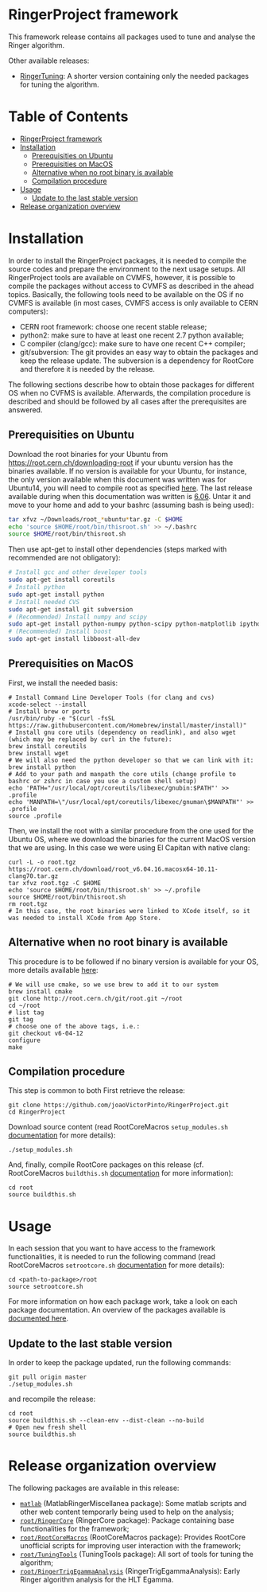 
# RingerProject framework

This framework release contains all packages used to tune and analyse the Ringer algorithm.

Other available releases:

- [RingerTuning](https://github.com/wsfreund/RingerTuning): A shorter version containing only the needed packages for tuning the algorithm.

Table of Contents
=================

  * [RingerProject framework](#ringerproject-framework)
  * [Installation](#installation)
    * [Prerequisities on Ubuntu](#prerequisities-on-ubuntu)
    * [Prerequisities on MacOS](#prerequisities-on-macos)
    * [Alternative when no root binary is available](#alternative-when-no-root-binary-is-available)
    * [Compilation procedure](#compilation-procedure)
  * [Usage](#usage)
    * [Update to the last stable version](#update-to-the-last-stable-version)
  * [Release organization overview](#release-organization-overview)


# Installation

In order to install the RingerProject packages, it is needed to compile the source codes and prepare the environment to the next usage setups. All RingerProject tools are available on CVMFS, however, it is possible to compile the packages without access to CVMFS as described in the ahead topics. Basically, the following tools need to be available on the OS if no CVMFS is available (in most cases, CVMFS access is only available to CERN computers):

 - CERN root framework: choose one recent stable release;
 - python2: make sure to have at least one recent 2.7 python available;
 - C compiler (clang/gcc): make sure to have one recent C++ compiler;
 - git/subversion: The git provides an easy way to obtain the packages and keep the release update. The subversion is a dependency for RootCore and therefore it is needed by the release.
 
The following sections describe how to obtain those packages for different OS when no CVFMS is available. Afterwards, the compilation procedure is described and should be followed by all cases after the prerequisites are answered.

## Prerequisities on Ubuntu

Download the root binaries for your Ubuntu from https://root.cern.ch/downloading-root if your ubuntu version has the binaries available. If no version is available for your Ubuntu, for instance, the only version available when this document was written was for Ubuntu14, you will need to compile root as specified [here](). The last release available during when this documentation was written is [6.06](https://root.cern.ch/download/root_v6.06.02.Linux-ubuntu14-x86_64-gcc4.8.tar.gz). Untar it and move to your home and add to your bashrc (assuming bash is being used):


```bash
tar xfvz ~/Downloads/root_*ubuntu*tar.gz -C $HOME
echo 'source $HOME/root/bin/thisroot.sh' >> ~/.bashrc
source $HOME/root/bin/thisroot.sh
```


Then use apt-get to install other dependencies (steps marked with recommended are not obligatory):

```bash
# Install gcc and other developer tools
sudo apt-get install coreutils
# Install python
sudo apt-get install python
# Install needed CVS
sudo apt-get install git subversion
# (Recommended) Install numpy and scipy
sudo apt-get install python-numpy python-scipy python-matplotlib ipython ipython-notebook python-pandas python-sympy python-nose
# (Recommended) Install boost
sudo apt-get install libboost-all-dev
```


## Prerequisities on MacOS

First, we install the needed basis:

```
# Install Command Line Developer Tools (for clang and cvs)
xcode-select --install
# Install brew or ports
/usr/bin/ruby -e "$(curl -fsSL https://raw.githubusercontent.com/Homebrew/install/master/install)"
# Install gnu core utils (dependency on readlink), and also wget (which may be replaced by curl in the future):
brew install coreutils
brew install wget
# We will also need the python developer so that we can link with it:
brew install python
# Add to your path and manpath the core utils (change profile to bashrc or zshrc in case you use a custom shell setup)
echo 'PATH="/usr/local/opt/coreutils/libexec/gnubin:$PATH"' >> .profile
echo 'MANPATH=\"/usr/local/opt/coreutils/libexec/gnuman\$MANPATH"' >> .profile
source .profile
```

Then, we install the root with a similar procedure from the one used for the Ubuntu OS, where we download the binaries for the current MacOS version that we are using. In this case we were using El Capitan with native clang:

```
curl -L -o root.tgz https://root.cern.ch/download/root_v6.04.16.macosx64-10.11-clang70.tar.gz
tar xfvz root.tgz -C $HOME
echo 'source $HOME/root/bin/thisroot.sh' >> ~/.profile
source $HOME/root/bin/thisroot.sh
rm root.tgz
# In this case, the root binaries were linked to XCode itself, so it was needed to install XCode from App Store.
```

## Alternative when no root binary is available

This procedure is to be followed if no binary version is available for your OS, more details available [here](https://root.cern.ch/installing-root-source):

```
# We will use cmake, so we use brew to add it to our system
brew install cmake
git clone http://root.cern.ch/git/root.git ~/root
cd ~/root
# list tag
git tag
# choose one of the above tags, i.e.:
git checkout v6-04-12
configure
make
```


## Compilation procedure

This step is common to both First retrieve the release:

```
git clone https://github.com/joaoVictorPinto/RingerProject.git
cd RingerProject
```

Download source content (read RootCoreMacros `setup_modules.sh` [documentation](https://github.com/wsfreund/RootCoreMacros#setup_modulessh) for more details):

```
./setup_modules.sh
```

And, finally, compile RootCore packages on this release (cf. RootCoreMacros `buildthis.sh` [documentation](https://github.com/wsfreund/RootCoreMacros#buildthissh) for more information):

```
cd root
source buildthis.sh
```

# Usage

In each session that you want to have access to the framework functionalities, it is needed to run the following command (read RootCoreMacros `setrootcore.sh` [documentation](https://github.com/wsfreund/RootCoreMacros#setrootcoresh) for more details):  

```
cd <path-to-package>/root
source setrootcore.sh
```

For more information on how each package work, take a look on each package documentation. An overview of the packages available is [documented here](#Release-organization-overview).


## Update to the last stable version

In order to keep the package updated, run the following commands:

```
git pull origin master
./setup_modules.sh
```

and recompile the release:

```
cd root
source buildthis.sh --clean-env --dist-clean --no-build
# Open new fresh shell
source buildthis.sh
```


# Release organization overview

The following packages are available in this release:

- [`matlab`](https://github.com/joaoVictorPinto/MatlabRingerMiscellanea) (MatlabRingerMiscellanea package): Some matlab scripts and other web content temporarly being used to help on the analysis;
- [`root/RingerCore`](https://github.com/wsfreund/RingerCore) (RingerCore package): Package containing base functionalities for the framework;
- [`root/RootCoreMacros`](https://github.com/wsfreund/RootCoreMacros) (RootCoreMacros package): Provides RootCore unofficial scripts for improving user interaction with the framework;
- [`root/TuningTools`](https://github.com/wsfreund/TuningTools) (TuningTools package): All sort of tools for tuning the algorithm;
- [`root/RingerTrigEgammaAnalysis`](https://github.com/joaoVictorPinto/RingerTrigEgammaAnalysis) (RingerTrigEgammaAnalysis): Early Ringer algorithm analysis for the HLT Egamma.


<script type="text/javascript">
    show=true;
    function toggle(){
        if (show){
            $('div.input').hide();
        }else{
            $('div.input').show();
        }
        show = !show
    }
$.getScript('https://kmahelona.github.io/ipython_notebook_goodies/ipython_notebook_toc.js')
</script>
<a href="javascript:toggle()" target="_self"></a>
